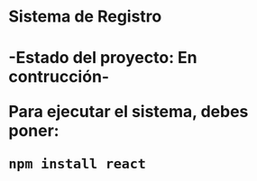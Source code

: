 <h1>Sistema de Registro<h1>

-Estado del proyecto: En contrucción-

Para ejecutar el sistema, debes poner:

```npm install react```
